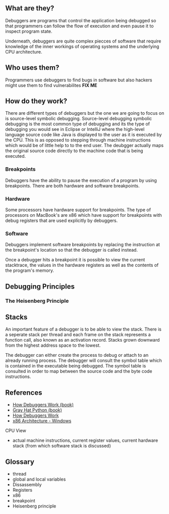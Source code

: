 ## What are they?
Debuggers are programs that control the application being debugged so that programmers can follow the flow of execution and even pause it to inspect program state. 

Underneath, debuggers are quite complex piecces of software that require knowledge of the inner workings of operating systems and the underlying CPU architecture.

## Who uses them?
Programmers use debuggers to find bugs in software but also hackers might use them to find vulnerabilites **FIX ME**

## How do they work?
There are different types of debuggers but the one we are going to focus on is source-level symbolic debugging. Source-level debugging symbolic debugging is the most common type of debugging and its the type of debugging you would see in Eclipse or IntelliJ where the high-level language source code like Java is displayed to the user as it is executed by the CPU. This is as opposed to stepping through machine instructions which would be of little help to to the end user. The deubgger actually maps the original source code directly to the machine code that is being executed.

### Breakpoints
Debuggers have the ability to pause the execution of a program by using breakpoints. There are both hardware and software breakpoints.

### Hardware
Some processors have hardware support for breakpoints. The type of processors on MacBook's are x86 which have support for breakpoints with debug registers that are used explicitly by debuggers.

### Software
Debuggers implement software breakpoints by replacing the instruction at the breakpoint's location so that the debugger is called instead.

Once a debugger hits a breakpoint it is possible to view the current stacktrace, the values in the hardware registers as well as the contents of the program's memory.

## Debugging Principles

### The Heisenberg Principle

## Stacks
An important feature of a debugger is to be able to view the stack. There is a seperate stack per thread and each frame on the stack represents a function call, also known as an activation record. Stacks grown downward from the highest address space to the lowest.

The debugger can either create the process to debug or attach to an already running process. The debugger will consult the symbol table which is contained in the executable being debugged. The symbol table is consulted in order to map between the source code and the byte code instructions.


## References
* [How Debuggers Work (book)]()
* [Gray Hat Python (book)](http://www.nostarch.com/ghpython.htm)
* [How Debuggers Work](http://www.alexonlinux.com/how-debugger-works)
* [x86 Architecture - Windows](http://msdn.microsoft.com/en-us/library/windows/hardware/ff561502(v=vs.85).aspx)


CPU View
- actual machine instructions, current register values, current hardware stack (from which software stack is discussed)


## Glossary
* thread
* global and local variables
* Dissassembly
* Registers
* x86
* breakpoint
* Heisenberg principle
